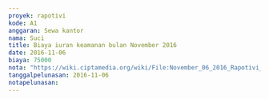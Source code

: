 ```yaml
---
proyek: rapotivi
kode: A1
anggaran: Sewa kantor
nama: Suci
title: Biaya iuran keamanan bulan November 2016
date: 2016-11-06
biaya: 75000
nota: "https://wiki.ciptamedia.org/wiki/File:November_06_2016_Rapotivi_A1_Biaya_iuran_keamanan.jpg"
tanggalpelunasan: 2016-11-06
notapelunasan:
---
```

